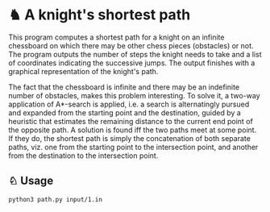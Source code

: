 # ♞ A knight's shortest path

This program computes a shortest path for a knight on an infinite chessboard on which there may be other chess pieces (obstacles) or not. The program outputs the number of steps the knight needs to take and a list of coordinates indicating the successive jumps. The output finishes with a graphical representation of the knight's path.  

The fact that the chessboard is infinite and there may be an indefinite number of obstacles, makes this problem interesting. To solve it, a two-way application of A*-search is applied, i.e. a search is alternatingly pursued and expanded from the starting point and the destination, guided by a heuristic that estimates the remaining distance to the current end point of the opposite path. A solution is found iff the two paths meet at some point. If they do, the shortest path is simply the concatenation of both separate paths, viz. one from the starting point to the intersection point, and another from the destination to the intersection point.

## ♘ Usage
 
```
python3 path.py input/1.in
```

